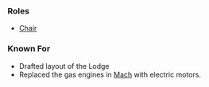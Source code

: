 
### Roles

* [Chair](Chair)

### Known For

* Drafted layout of the Lodge
* Replaced the gas engines in [Mach](Mach) with electric motors.

